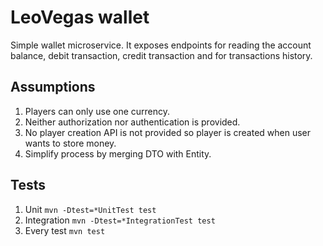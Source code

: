 # LeoVegas wallet

Simple wallet microservice. 
It exposes endpoints for reading the account balance, debit transaction, credit transaction and for transactions history.

## Assumptions
1. Players can only use one currency.
2. Neither authorization nor authentication is provided.
3. No player creation API is not provided so player is created when user wants to store money.
4. Simplify process by merging DTO with Entity.

## Tests

1. Unit `mvn -Dtest=*UnitTest test`
2. Integration `mvn -Dtest=*IntegrationTest test`
3. Every test `mvn test`
